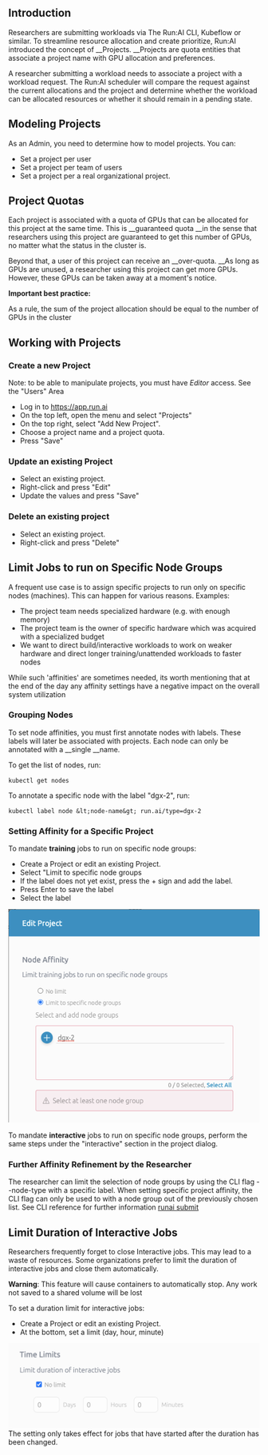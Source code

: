 ## Introduction

Researchers are submitting workloads via The Run:AI CLI, Kubeflow or similar. To streamline resource allocation and create prioritize, Run:AI introduced the concept of __Projects. __Projects are quota entities that associate a project name with GPU allocation and preferences. 

A researcher submitting a workload needs to associate a project with a workload request. The Run:AI scheduler will compare the request against the current allocations and the project and determine whether the workload can be allocated resources or whether it should remain in a pending state.

## Modeling Projects

As an Admin, you need to determine how to model projects. You can:

*   Set a project per user
*   Set a project per team of users
*   Set a project per a real organizational project.

## Project Quotas

Each project is associated with a quota of GPUs that can be allocated for this project at the same time. This is __guaranteed quota __in the sense that researchers using this project are guaranteed to get this number of GPUs, no matter what the status in the cluster is. 

Beyond that, a user of this project can receive an __over-quota. __As long as GPUs are unused, a researcher using this project can get more GPUs. However, these GPUs can be taken away at a moment's notice. 

__Important best practice:__

As a rule, the sum of the project allocation should be equal to the number of GPUs in the cluster

## Working with Projects

### Create a new Project

Note: to be able to manipulate projects, you must have _Editor_ access. See the "Users" Area

*   Log in to <https://app.run.ai>
*   On the top left, open the menu and select "Projects"
*   On the top right, select "Add New Project".
*   Choose a project name and a project quota. 
*   Press "Save"

### Update an existing Project

*   Select an existing project. 
*   Right-click and press "Edit"
*   Update the values and press "Save"

### Delete an existing project

*   Select an existing project. 
*   Right-click and press "Delete"

## Limit Jobs to run on Specific Node Groups

A frequent use case is to assign specific projects to run only on specific nodes (machines). This can happen for various reasons. Examples:

*   The project team needs specialized hardware (e.g. with enough memory)
*   The project team is the owner of specific hardware which was acquired with a specialized budget
*   We want to direct build/interactive workloads to work on weaker hardware and direct longer training/unattended workloads to faster nodes

While such 'affinities' are sometimes needed, its worth mentioning that at the end of the day any affinity settings have a negative impact on the overall system utilization

### Grouping Nodes 

To set node affinities, you must first annotate nodes with labels. These labels will later be associated with projects. Each node can only be annotated with a __single __name.

To get the list of nodes, run:

    kubectl get nodes

To annotate a specific node with the label "dgx-2", run:

    kubectl label node &lt;node-name&gt; run.ai/type=dgx-2

### Setting Affinity for a Specific Project

To mandate __training__ jobs to run on specific node groups:

*   Create a Project or edit an existing Project.
*   Select "Limit to specific node groups
*   If the label does not yet exist, press the + sign and add the label.
*   Press Enter to save the label
*   Select the label 

![mceclip0.png](img/mceclip0.png)

To mandate __interactive__ jobs to run on specific node groups, perform the same steps under the "interactive" section in the project dialog.

### Further Affinity Refinement by the Researcher

The researcher can limit the selection of node groups by using the CLI flag --node-type with a specific label. When setting specific project affinity, the CLI flag can only be used to with a node group out of the previously chosen list.  See CLI reference for further information  [runai submit](../../Researcher/Command-Line-Interface-API-Reference/runai-submit.md) 

## Limit Duration of Interactive Jobs

Researchers frequently forget to close Interactive jobs. This may lead to a waste of resources. Some organizations prefer to limit the duration of interactive jobs and close them automatically.

__Warning__: This feature will cause containers to automatically stop. Any work not saved to a shared volume will be lost

To set a duration limit for interactive jobs:

*   Create a Project or edit an existing Project.
*   At the bottom, set a limit (day, hour, minute)

![mceclip1.png](img/mceclip1.png) The setting only takes effect for jobs that have started after the duration has been changed. 